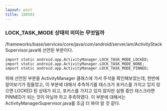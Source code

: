 ```yaml
---
layout: post
title: 180503
---
```


<h3> LOCK_TASK_MODE 상태의 의미는 무엇일까 </h3>

/frameworks/base/services/core/java/com/android/server/am/ActivityStackSupervisor.java에 선언된 부분이다.

```
import static android.app.ActivityManager.LOCK_TASK_MODE_LOCKED;
import static android.app.ActivityManager.LOCK_TASK_MODE_NONE;
import static android.app.ActivityManager.LOCK_TASK_MODE_PINNED;
```

위에 선언된 부분을 ActivityManager 클래스에 가서 주석을 확인해보았는데, 한번에 알아보기가 힘들었고, 이 부분에 대해서 추측하기를 태스크가 포커스를 가지고 있지 않으면 LOCKED 된 상태가 되고, 포커스를 가지고 있지 않지만 실행 중인 태스크라면 PINNED가 되는 것이 아닐까 하고 추측하였다. 이 부분에 대해서는 ActivityManagerSupervisor.java를 조금 더 봐야 알 것 같다.